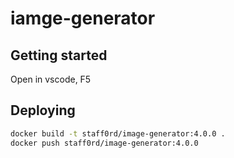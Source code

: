 # iamge-generator

## Getting started

Open in vscode, F5

## Deploying

```bash
docker build -t staff0rd/image-generator:4.0.0 .
docker push staff0rd/image-generator:4.0.0
```
